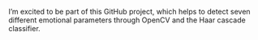 I’m excited to be part of this GitHub project, which helps to detect seven different emotional parameters through OpenCV and the Haar cascade classifier.
